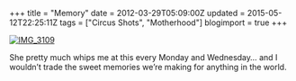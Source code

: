 +++
title = "Memory"
date = 2012-03-29T05:09:00Z
updated = 2015-05-12T22:25:11Z
tags = ["Circus Shots", "Motherhood"]
blogimport = true 
+++

[![IMG_3109](https://latc.s3.amazonaws.com/wp-content/uploads/2012/03/IMG_3109.jpg "IMG_3109")](https://latc.s3.amazonaws.com/wp-content/uploads/2012/03/IMG_3109.jpg)

She pretty much whips me at this every Monday and Wednesday… and I wouldn’t trade the sweet memories we’re making for anything in the world. 
